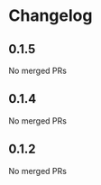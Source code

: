 # Changelog

<!-- <START NEW CHANGELOG ENTRY> -->

## 0.1.5

No merged PRs

<!-- <END NEW CHANGELOG ENTRY> -->

## 0.1.4

No merged PRs

## 0.1.2

No merged PRs
